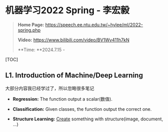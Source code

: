# 机器学习2022 Spring - 李宏毅

> **Home Page:** https://speech.ee.ntu.edu.tw/~hylee/ml/2022-spring.php
>
> **Video:** https://www.bilibili.com/video/BV1Wv411h7kN
>
> **Time: **2024.7.15 - 

[TOC]

## L1. Introduction of Machine/Deep Learning

大部分内容我已经学过了，所以忽略很多笔记

- **Regression:** The function output a scalar(数值).
- **Classification:** Given classes, the function output the correct one.

- **Structure Learning:** <u>Create</u> something with structure(image, document, ...)